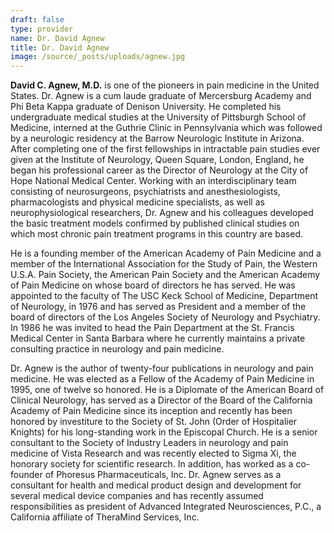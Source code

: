 ```yaml
---
draft: false
type: provider
name: Dr. David Agnew
title: Dr. David Agnew
image: /source/_posts/uploads/agnew.jpg
---
```

**David C. Agnew, M.D.** is one of the pioneers in pain medicine in the United States. Dr. Agnew is a cum laude graduate of Mercersburg Academy and Phi Beta Kappa graduate of Denison University. He completed his undergraduate medical studies at the University of Pittsburgh School of Medicine, interned at the Guthrie Clinic in Pennsylvania which was followed by a neurologic residency at the Barrow Neurologic Institute in Arizona. After completing one of the first fellowships in intractable pain studies ever given at the Institute of Neurology, Queen Square, London, England, he began his professional career as the Director of Neurology at the City of Hope National Medical Center. Working with an interdisciplinary team consisting of neurosurgeons, psychiatrists and anesthesiologists, pharmacologists and physical medicine specialists, as well as neurophysiological researchers, Dr. Agnew and his colleagues developed the basic treatment models confirmed by published clinical studies on which most chronic pain treatment programs in this country are based.

He is a founding member of the American Academy of Pain Medicine and a member of the International Association for the Study of Pain, the Western U.S.A. Pain Society, the American Pain Society and the American Academy of Pain Medicine on whose board of directors he has served. He was appointed to the faculty of The USC Keck School of Medicine, Department of Neurology, in 1976 and has served as President and a member of the board of directors of the Los Angeles Society of Neurology and Psychiatry. In 1986 he was invited to head the Pain Department at the St. Francis Medical Center in Santa Barbara where he currently maintains a private consulting practice in neurology and pain medicine.

Dr. Agnew is the author of twenty-four publications in neurology and pain medicine. He was elected as a Fellow of the Academy of Pain Medicine in 1995, one of twelve so honored. He is a Diplomate of the American Board of Clinical Neurology, has served as a Director of the Board of the California Academy of Pain Medicine since its inception and recently has been honored by investiture to the Society of St. John (Order of Hospitalier Knights) for his long-standing work in the Episcopal Church. He is a senior consultant to the Society of Industry Leaders in neurology and pain medicine of Vista Research and was recently elected to Sigma Xi, the honorary society for scientific research. In addition, has worked as a co-founder of Phoresus Pharmaceuticals, Inc. Dr. Agnew serves as a consultant for health and medical product design and development for several medical device companies and has recently assumed responsibilities as president of Advanced Integrated Neurosciences, P.C., a California affiliate of TheraMind Services, Inc.